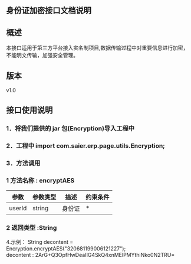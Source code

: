 ## 身份证加密接口文档说明
## 概述 
本接口适用于第三方平台接入实名制项目,数据传输过程中对重要信息进行加密，
不能明文传输，加强安全管理。  
	
## 版本
v1.0
## 接口使用说明 
### 1．将我们提供的 jar 包(Encryption)导入工程中 
### 2．工程中 import com.saier.erp.page.utils.Encryption; 
### 3．方法调用 

### 1 方法名称 : encryptAES
参数 | 参数类型 | 描述|约束条件  
 ----|------|------ |------     
 userId | string| 身份证 |*
### 2 返回类型 :String
 4.示例：
  String decontent = Encryption.encryptAES("320681199006121227");    
decontent  : 2ArG+Q3OpfHwDeaIIG4SkQ4xnMElPMYthiNko0N2TRU= 
 
